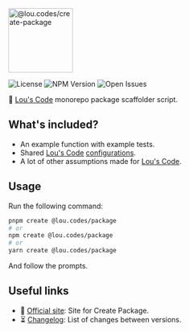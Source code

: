 <img id="logo" alt="@lou.codes/create-package" src="https://lou.codes/logos/lou_codes_create_package.svg" height="128" />

![License][license-badge] ![NPM Version][npm-version-badge]
![Open Issues][open-issues-badge]

🚧 [Lou's Code][lou.codes] monorepo package scaffolder script.

## What's included?

-   An example function with example tests.
-   Shared [Lou's Code][lou.codes] [configurations][lou.codes-configs].
-   A lot of other assumptions made for [Lou's Code][lou.codes].

## Usage

Run the following command:

```bash
pnpm create @lou.codes/package
# or
npm create @lou.codes/package
# or
yarn create @lou.codes/package
```

And follow the prompts.

## Useful links

-   📝 [Official site][site]: Site for Create Package.
-   ⏳ [Changelog][changelog]: List of changes between versions.

<!-- Reference -->

[changelog]:
	https://github.com/loucyx/lou.codes/blob/main/packages/@lou.codes/create-package/CHANGELOG.md
[license-badge]:
	https://img.shields.io/npm/l/@lou.codes/create-package.svg?label=License&labelColor=666&color=0a8
[npm-version-badge]:
	https://img.shields.io/npm/v/@lou.codes/create-package.svg?label=NPM+Version&labelColor=666&color=0a8
[open-issues-badge]:
	https://img.shields.io/github/issues/loucyx/lou.codes.svg?label=Issues&labelColor=666&color=0a8
[site]: https://lou.codes/libraries/lou_codes_create_package/
[lou.codes]: https://lou.codes
[lou.codes-configs]: https://lou.codes/libraries/lou_codes_configs/
